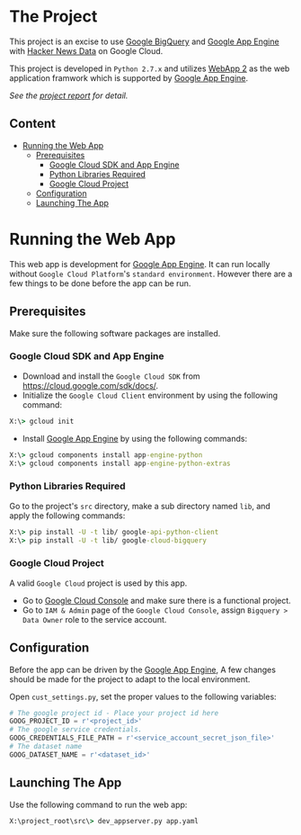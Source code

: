 # The Project
This project is an excise to use [Google BigQuery][goog_bigquery] and [Google App Engine][goog_python_app_engine] with [Hacker News Data][bigtable_hacker_news] on Google Cloud.

This project is developed in `Python 2.7.x` and utilizes [WebApp 2][webapp2] as the web application framwork which is supported by [Google App Engine][goog_python_app_engine].

*See the [project report](docs/report.md) for detail.*

## Content
- [Running the Web App](#running-the-web-app)
    - [Prerequisites](#prerequisites)
        - [Google Cloud SDK and App Engine](#google-cloud-sdk-and-app-engine)
        - [Python Libraries Required](#python-libraries-required)
        - [Google Cloud Project](#google-cloud-project)
    - [Configuration](#configuration)
    - [Launching The App](#launching-the-app)

# Running the Web App
This web app is development for [Google App Engine][goog_python_app_engine]. It can run locally without `Google Cloud Platform`'s `standard environment`.
However there are a few things to be done before the app can be run.

## Prerequisites
Make sure the following software packages are installed.

### Google Cloud SDK and App Engine
+ Download and install the `Google Cloud SDK` from https://cloud.google.com/sdk/docs/.
+ Initialize the `Google Cloud Client` environment by using the following command:
```cmd
X:\> gcloud init
```
+ Install [Google App Engine][goog_python_app_engine] by using the following commands:
```cmd
X:\> gcloud components install app-engine-python
X:\> gcloud components install app-engine-python-extras
```

### Python Libraries Required
Go to the project's `src` directory, make a sub directory named `lib`, and apply the following commands:
```cmd
X:\> pip install -U -t lib/ google-api-python-client
X:\> pip install -U -t lib/ google-cloud-bigquery
```

### Google Cloud Project
A valid `Google Cloud` project is used by this app.

+ Go to [Google Cloud Console](https://console.cloud.google.com) and make sure there is a functional project.
+ Go to `IAM & Admin` page of the `Google Cloud Console`, assign `Bigquery > Data Owner` role to the service account.

## Configuration
Before the app can be driven by the [Google App Engine][goog_python_app_engine], A few changes should be made for the project to adapt to the local environment.

Open `cust_settings.py`, set the proper values to the following variables:
```python
# The google project id - Place your project id here
GOOG_PROJECT_ID = r'<project_id>'
# The google service credentials.
GOOG_CREDENTIALS_FILE_PATH = r'<service_account_secret_json_file>'
# The dataset name
GOOG_DATASET_NAME = r'<dataset_id>'
```

## Launching The App
Use the following command to run the web app:
```cmd
X:\project_root\src\> dev_appserver.py app.yaml
```

<!-- Reference links -->
[goog_bigquery]: https://cloud.google.com/bigquery/docs/  "Google BigQuery Documentation"
[bigtable_hacker_news]: https://cloud.google.com/bigquery/public-data/hacker-news "Hacker News Data"
[goog_python_app_engine]: https://cloud.google.com/appengine/docs/standard/python/ "Google App Engine Python Standard Environment Documentation"
[webapp2]: https://cloud.google.com/appengine/docs/standard/python/tools/webapp2 "The webapp2 Framework"
